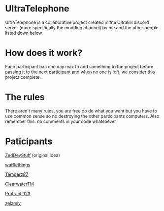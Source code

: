 # UltraTelephone

UltraTelephone is a collaborative project created in the Ultrakill discord server (more specifically the modding channel) by me and the other people listed down below.

# How does it work?

Each participant has one day max to add something to the project before passing it to the next participant and when no one is left, we consider this project complete.

# The rules

There aren't many rules, you are free do do what you want but you have to use common sense so no destroying the other participants computers.
Also remember this: no comments in your code whatsoever

# Paticipants

[ZedDevStuff](https://github.com/ZedDevStuff) (original idea)

[wafflethings](https://github.com/wafflethings)

[Temperz87](https://github.com/Temperz87)

[ClearwaterTM](https://github.com/ClearwaterTM)

[Protract-123](https://github.com/Protract-123)

[zelzmiy](https://github.com/zelzmiy)

[]()

[]()
